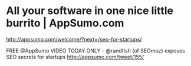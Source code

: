 <!--
id: 5067906552
link: http://kevinisom.info/post/5067906552/all-your-software-in-one-nice-little-burrito
slug: all-your-software-in-one-nice-little-burrito
date: Sun May 01 2011 04:35:41 GMT+1200 (NZST)
raw: {"blog_name":"kevinisom","id":5067906552,"post_url":"http://kevinisom.info/post/5067906552/all-your-software-in-one-nice-little-burrito","slug":"all-your-software-in-one-nice-little-burrito","type":"link","date":"2011-04-30 16:35:41 GMT","timestamp":1304181341,"state":"published","format":"html","reblog_key":"VIBy1lkc","tags":[],"short_url":"http://tmblr.co/Zw68Yy4k4Xtu","highlighted":[],"feed_item":"http://appsumo.com/welcome/?next=/seo-for-startups/","from_feed_id":"650234","note_count":0,"title":"All your software in one nice little burrito | AppSumo.com","url":"http://appsumo.com/welcome/?next=/seo-for-startups/","description":"<p>FREE @AppSumo VIDEO TODAY ONLY - @randfish (of SEOmoz) exposes SEO secrets for startups <a href=\"http://appsumo.com/tweet/155/\" target=\"_blank\">http://appsumo.com/tweet/155/</a></p>"}
publish: 2011-05-01
tags: 
title: All your software in one nice little burrito | AppSumo.com
-->


All your software in one nice little burrito | AppSumo.com
==========================================================

<http://appsumo.com/welcome/?next=/seo-for-startups/>

FREE @AppSumo VIDEO TODAY ONLY - @randfish (of SEOmoz) exposes SEO
secrets for startups <http://appsumo.com/tweet/155/>


